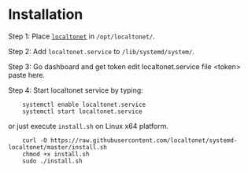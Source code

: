 # Installation

Step 1: Place [`localtonet`](https://localtonet.com/download) in `/opt/localtonet/`.

Step 2: Add `localtonet.service` to `/lib/systemd/system/`.

Step 3: Go dashboard and get token edit localtonet.service file <<token>token> paste here.

Step 4: Start localtonet service by typing:

```
    systemctl enable localtonet.service
    systemctl start localtonet.service
```

or just execute `install.sh` on Linux x64 platform.

```
    curl -O https://raw.githubusercontent.com/localtonet/systemd-localtonet/master/install.sh
    chmod +x install.sh
    sudo ./install.sh
```
